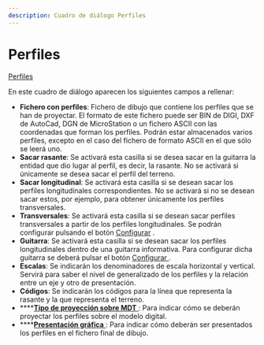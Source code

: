 ```yaml
---
description: Cuadro de diálogo Perfiles
---
```


# Perfiles

[Perfiles](../../como.../como-perfiles.md)

En este cuadro de diálogo aparecen los siguientes campos a rellenar:

* **Fichero con perfiles**: Fichero de dibujo que contiene los perfiles que se han de proyectar. El formato de este fichero puede ser BIN de DIGI, DXF de AutoCad, DGN de MicroStation o un fichero ASCII con las coordenadas que forman los perfiles. Podrán estar almacenados varios perfiles, excepto en el caso del fichero de formato ASCII en el que sólo se leerá uno.
* **Sacar rasante**: Se activará esta casilla si se desea sacar en la guitarra la entidad que dio lugar al perfil, es decir, la rasante. No se activará si únicamente se desea sacar el perfil del terreno.
* **Sacar longitudinal**: Se activará esta casilla si se desean sacar los perfiles longitudinales correspondientes. No se activará si no se desean sacar estos, por ejemplo, para obtener únicamente los perfiles transversales.
* **Transversales**: Se activará esta casilla si se desean sacar perfiles transversales a partir de los perfiles longitudinales. Se podrán configurar pulsando el botón [Configurar](perfiles-transversales.md) .
* **Guitarra**: Se activará esta casilla si se desean sacar los perfiles longitudinales dentro de una guitarra informativa. Para configurar dicha guitarra se deberá pulsar el botón [Configurar ](guitarra.md).
* **Escalas**: Se indicarán los denominadores de escala horizontal y vertical. Servirá para saber el nivel de generalizado de los perfiles y la relación entre un eje y otro de presentación.
* **Códigos**: Se indicarán los códigos para la línea que representa la rasante y la que representa el terreno.
* \*\*\*\*[**Tipo de proyección sobre MDT** ](tipo-de-proyeccion.md): Para indicar cómo se deberán proyectar los perfiles sobre el modelo digital.
* \*\*\*\*[**Presentación gráfica** ](presentacion-grafica.md): Para indicar cómo deberán ser presentados los perfiles en el fichero final de dibujo.

